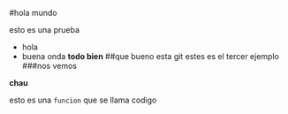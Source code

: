 #hola mundo

esto es una prueba
* hola
* buena onda
**todo bien**
##que bueno esta git
estes es el tercer ejemplo
###nos vemos

**chau**

esto es una `funcion` que se llama codigo
